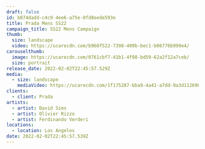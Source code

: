 ```yaml
---
draft: false
id: b874dadd-c4c9-4ee6-a75e-0fd8eede593e
title: Prada Mens SS22
campaign_title: SS22 Mens Campaign
thumb:
  size: landscape
  video: https://ucarecdn.com/b960f522-7398-409b-bec1-b06776b999e4/
carouselthumb:
  image: https://ucarecdn.com/0761cbf7-41b1-4f98-bd59-62a2f12a7ceb/
  size: portrait
release_date: 2022-02-02T22:45:57.529Z
media:
  - size: landscape
    mediaVideo: https://ucarecdn.com/1f175287-bba9-4a41-a7dd-9a3d112696c7/
clients:
  - client: Prada
artists:
  - artist: David Sims
  - artist: Olivier Rizzo
  - artist: Ferdinando Verderi
locations:
  - location: Los Angeles
date: 2022-02-02T22:45:57.539Z
---
```

